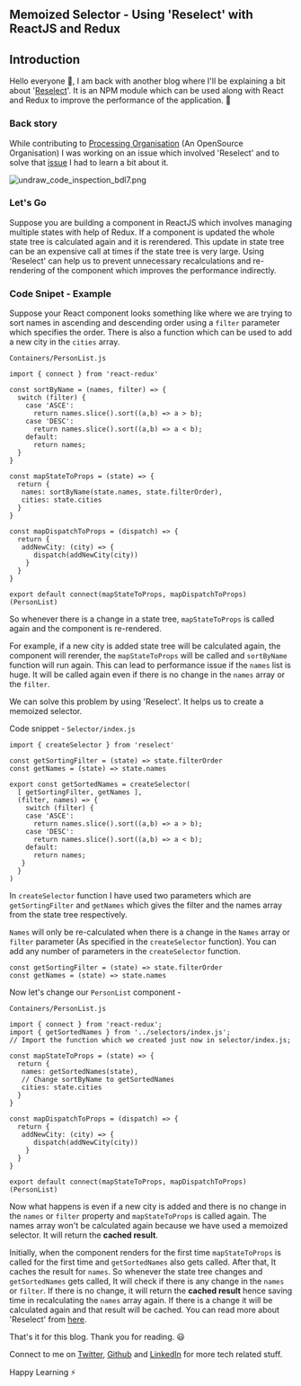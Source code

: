 ## Memoized Selector - Using 'Reselect' with ReactJS and Redux

## Introduction
Hello everyone 👋, I am back with another blog where I'll be explaining a bit about '[Reselect](https://www.npmjs.com/package/reselect)'. It is an NPM module which can be used along with React and Redux to improve the performance of the application. 🚀

### Back story
While contributing to [Processing Organisation](https://github.com/processing) (An OpenSource Organisation) I was working on an issue which involved 'Reselect' and to solve that [issue](https://github.com/processing/p5.js-web-editor/pull/1657)  I had to learn a bit about it.


![undraw_code_inspection_bdl7.png](https://cdn.hashnode.com/res/hashnode/image/upload/v1606558520395/k7RyE_K9K.png)

### Let's Go

Suppose you are building a component in ReactJS which involves managing multiple states with help of Redux. If a component is updated the whole state tree is calculated again and it is rerendered. This update in state tree can be an expensive call at times if the state tree is very large.
Using 'Reselect' can help us to prevent unnecessary recalculations and re-rendering of the component which improves the performance indirectly. 

### Code Snipet - Example

Suppose your React component looks something like where we are trying to sort names in ascending and descending order using a `filter` parameter which specifies the order. There is also a function which can be used to add a new city in the `cities` array.

`Containers/PersonList.js`
```
import { connect } from 'react-redux'

const sortByName = (names, filter) => {
  switch (filter) {
    case 'ASCE':
      return names.slice().sort((a,b) => a > b);
    case 'DESC':
      return names.slice().sort((a,b) => a < b);
    default: 
      return names;
  }
}

const mapStateToProps = (state) => {
  return {
   names: sortByName(state.names, state.filterOrder),
   cities: state.cities
  }
}

const mapDispatchToProps = (dispatch) => {
  return {
   addNewCity: (city) => {
      dispatch(addNewCity(city))
    }
  }
}

export default connect(mapStateToProps, mapDispatchToProps)(PersonList)

```

So whenever there is a change in a state tree, `mapStateToProps` is called again and the component is re-rendered.

For example, if a new city is added state tree will be calculated again, the component will rerender, the `mapStateToProps` will be called and `sortByName` function will run again. This can lead to performance issue if the `names` list is huge. It will be called again even if there is no change in the `names` array or the `filter`.


We can solve this problem by using 'Reselect'. It helps us to create a memoized selector.

Code snippet -
`Selector/index.js`

```
import { createSelector } from 'reselect'

const getSortingFilter = (state) => state.filterOrder
const getNames = (state) => state.names

export const getSortedNames = createSelector(
  [ getSortingFilter, getNames ],
  (filter, names) => {
    switch (filter) {
    case 'ASCE':
      return names.slice().sort((a,b) => a > b);
    case 'DESC':
      return names.slice().sort((a,b) => a < b);
    default:
      return names;
   }
  }
)

```
In `createSelector` function I have used two parameters which are `getSortingFilter` and `getNames` which gives the filter and the names array from the state tree respectively. 

`Names` will only be re-calculated when there is a change in the `Names` array or `filter` parameter (As specified in the `createSelector` function). You can add any number of parameters in the `createSelector` function.

```
const getSortingFilter = (state) => state.filterOrder
const getNames = (state) => state.names
```
Now let's change our `PersonList` component -

`Containers/PersonList.js`
```
import { connect } from 'react-redux';
import { getSortedNames } from '../selectors/index.js';
// Import the function which we created just now in selector/index.js;

const mapStateToProps = (state) => {
  return {
   names: getSortedNames(state),
   // Change sortByName to getSortedNames
   cities: state.cities
  }
}

const mapDispatchToProps = (dispatch) => {
  return {
   addNewCity: (city) => {
      dispatch(addNewCity(city))
    }
  }
}

export default connect(mapStateToProps, mapDispatchToProps)(PersonList)

```

Now what happens is even if a new city is added and there is no change in the `names` or `filter` property and `mapStateToProps` is called again. The names array won't be calculated again because we have used a memoized selector. It will return the **cached result**.


Initially, when the component renders for the first time `mapStateToProps` is called for the first time and `getSortedNames` also gets called.  After that, It caches the result for `names`. So whenever the state tree changes and `getSortedNames` gets called, It will check if there is any change in the `names` or `filter`. If there is no change, it will return the **cached result** hence saving time in recalculating the `names` array again. If there is a change it will be calculated again and that result will be cached. You can read more about 'Reselect' from [here](https://github.com/reduxjs/reselect).

That's it for this blog. 
Thank you for reading. 😃

Connect to me on [Twitter](https://twitter.com/apoorv_taneja), [Github](https://github.com/plxity) and [LinkedIn](https://www.linkedin.com/in/apoorvtaneja/) for more tech related stuff.

Happy Learning ⚡️

